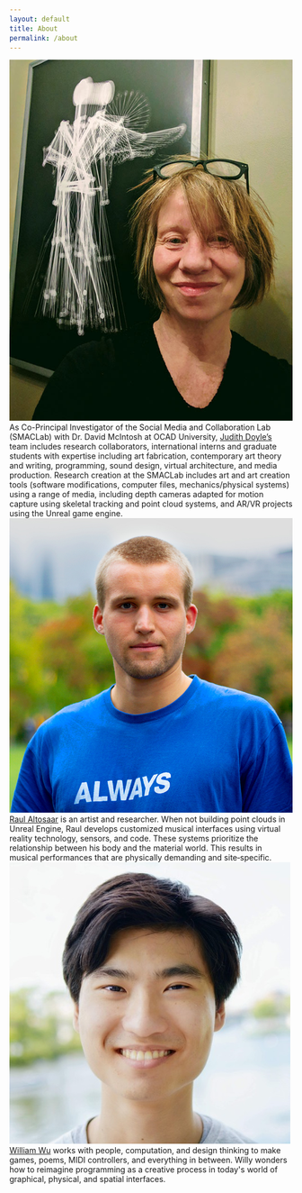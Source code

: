 ```yaml
---
layout: default
title: About
permalink: /about
---
```

<section>
<article class="project about">

<img id="headshot" src="assets/img/pages/about/judith-doyle.jpg">
As Co-Principal Investigator of the Social Media and Collaboration Lab (SMACLab) with Dr. David McIntosh at OCAD University, <a href="http://readingpictures.com/" target="_blank">Judith Doyle’s</a> team includes research collaborators, international interns and graduate students with expertise including art fabrication, contemporary art theory and writing, programming, sound design, virtual architecture, and media production. Research creation at the SMACLab includes art and art creation tools (software modifications, computer files, mechanics/physical systems) using a range of media, including depth cameras adapted for motion capture using skeletal tracking and point cloud systems, and AR/VR projects using the Unreal game engine.

<img id="headshot" src="assets/img/pages/about/raul-altosaar.jpg">
<a href="https://raul.earth/" target="_blank">Raul Altosaar</a> is an artist and researcher. When not building point clouds in Unreal Engine, Raul develops customized musical interfaces using virtual reality technology, sensors, and code. These systems prioritize the relationship between his body and the material world. This results in musical performances that are physically demanding and site‑specific.

<img id="headshot" src="assets/img/pages/about/william-wu.jpg">
<a href="https://willy-vvu.github.io/" target="_blank">William Wu</a> works with people, computation, and design thinking to make games, poems, MIDI controllers, and everything in between. Willy wonders how to reimagine programming as a creative process in today's world of graphical, physical, and spatial interfaces.

</article>
</section>